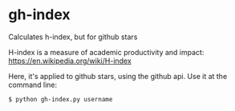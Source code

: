 # gh-index
Calculates h-index, but for github stars

H-index is a measure of academic productivity and impact: https://en.wikipedia.org/wiki/H-index

Here, it's applied to github stars, using the github api. Use it at the command line:

    $ python gh-index.py username
